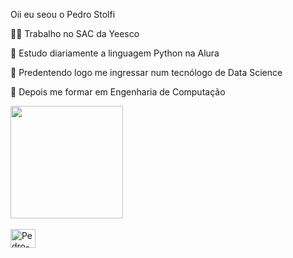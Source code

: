 Oii eu seou o Pedro Stolfi

  🧑‍💼 Trabalho no SAC da Yeesco
  
  📖 Estudo diariamente a linguagem Python na Alura
  
  📕 Predentendo logo me ingressar num tecnólogo de Data Science
  
  📗 Depois me formar em Engenharia de Computação
  
 <div>
    <a href="https://github.com/Stolfiph/pedro_stolfi">
    <img height = "180em" src = "https://github-readme-stats.vercel.app/api?username=pedro_stolfi&show_icons=true&theme=dark&include_all_comits=true&count_private=true"/>
 </div>
 <div style="display: inline_block"><br>
     <img aling = "center" alt = "Pedro-Python" height = "30" width = "40" src = "https://raw.githubusercontent.com/devicons/devicon/master/icons/python-original .svg" >
 </div>
